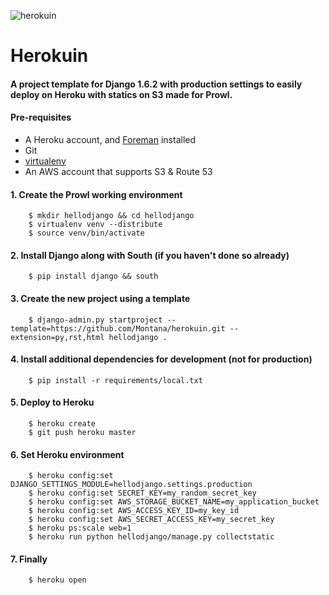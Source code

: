 ![herokuin](https://encrypted-tbn1.gstatic.com/images?q=tbn:ANd9GcSMO4wwjh9yEJwZKrank3UftI8KgehAPA0bbUZb-PpOLRKMSOzvSYGlQx8s)



# Herokuin

#### A project template for Django 1.6.2 with production settings to easily deploy on Heroku with statics on S3 made for Prowl.

#### Pre-requisites

- A Heroku account, and [Foreman](https://www.theforeman.org) installed
- Git
- [virtualenv](https://pypi.python.org/pypi/virtualenv)
- An AWS account that supports S3 & Route 53


#### 1. Create the Prowl working environment

```
    $ mkdir hellodjango && cd hellodjango
    $ virtualenv venv --distribute
    $ source venv/bin/activate
```

#### 2. Install Django along with South (if you haven't done so already)

```
    $ pip install django && south 
```

#### 3. Create the new project using a template

```
    $ django-admin.py startproject --template=https://github.com/Montana/herokuin.git --extension=py,rst,html hellodjango .
```

#### 4. Install additional dependencies for development (not for production)

```
    $ pip install -r requirements/local.txt
```

#### 5. Deploy to Heroku

```
    $ heroku create
    $ git push heroku master
```

#### 6. Set Heroku environment

```
    $ heroku config:set DJANGO_SETTINGS_MODULE=hellodjango.settings.production
    $ heroku config:set SECRET_KEY=my_random_secret_key
    $ heroku config:set AWS_STORAGE_BUCKET_NAME=my_application_bucket
    $ heroku config:set AWS_ACCESS_KEY_ID=my_key_id
    $ heroku config:set AWS_SECRET_ACCESS_KEY=my_secret_key
    $ heroku ps:scale web=1
    $ heroku run python hellodjango/manage.py collectstatic
```

#### 7. Finally
```
    $ heroku open
```

